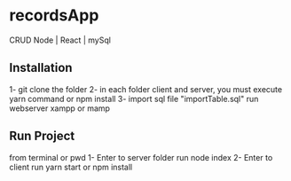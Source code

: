 # recordsApp
CRUD Node | React | mySql
## Installation
1- git clone the folder
2- in each folder client and server, you must execute yarn command or npm install
3- import sql file "importTable.sql" run webserver xampp or mamp 


## Run Project
from terminal or pwd
1- Enter to server folder run node index
2- Enter to client run yarn start or npm install

